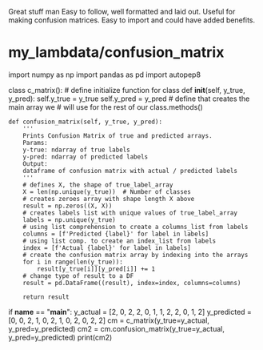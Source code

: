 Great stuff man
Easy to follow, well formatted and laid out.
Useful for making confusion matrices.
Easy to import and could have added benefits.

# my_lambdata/confusion_matrix
import numpy as np
import pandas as pd
import autopep8


class c_matrix():
    # define initialize function for class
    def __init__(self, y_true, y_pred):
        self.y_true = y_true
        self.y_pred = y_pred
    # define that creates the main array we 
    # will use for the rest of our class.methods()

    def confusion_matrix(self, y_true, y_pred):
        '''
        Prints Confusion Matrix of true and predicted arrays.
        Params:
        y-true: ndarray of true labels
        y-pred: ndarray of predicted labels
        Output:
        dataframe of confusion matrix with actual / predicted labels
        '''
        # defines X, the shape of true_label_array
        X = len(np.unique(y_true))  # Number of classes
        # creates zeroes array with shape length X above
        result = np.zeros((X, X))
        # creates labels list with unique values of true_label_array
        labels = np.unique(y_true)
        # using list comprehension to create a columns_list from labels
        columns = [f'Predicted {label}' for label in labels]
        # using list comp. to create an index_list from labels
        index = [f'Actual {label}' for label in labels]
        # create the confusion matrix array by indexing into the arrays
        for i in range(len(y_true)):
            result[y_true[i]][y_pred[i]] += 1
        # change type of result to a DF
        result = pd.DataFrame((result), index=index, columns=columns)

        return result


if __name__ == "__main__":
    y_actual = [2, 0, 2, 2, 0, 1, 1, 2, 2, 0, 1, 2]
    y_predicted = [0, 0, 2, 1, 0, 2, 1, 0, 2, 0, 2, 2]
    cm = c_matrix(y_true=y_actual, y_pred=y_predicted)
    cm2 = cm.confusion_matrix(y_true=y_actual, y_pred=y_predicted)
    print(cm2)
